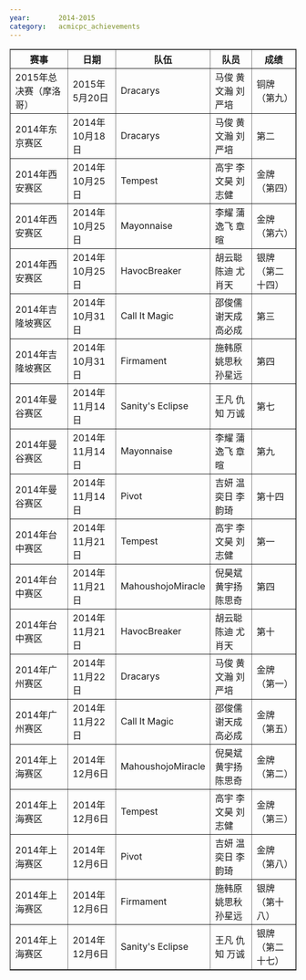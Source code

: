 ```yaml
---
year:		2014-2015
category:	acmicpc_achievements
---
```


<table border>
<tr>
<th>赛事</th>
<th>日期</th>
<th>队伍</th>
<th>队员</th>
<th>成绩</th>
</tr>
<tr>
<td>2015年总决赛（摩洛哥）</td>
<td>2015年5月20日</td>
<td>Dracarys</td>
<td>马俊 黄文瀚 刘严培</td>
<td>铜牌（第九）</td>
</tr>
<tr>
<td>2014年东京赛区</td>
<td>2014年10月18日</td>
<td>Dracarys</td>
<td>马俊 黄文瀚 刘严培</td>
<td>第二</td>
</tr>
<tr>
<td>2014年西安赛区</td>
<td>2014年10月25日</td>
<td>Tempest</td>
<td>高宇 李文昊 刘志健</td>
<td>金牌（第四）</td>
</tr>
<tr>
<td>2014年西安赛区</td>
<td>2014年10月25日</td>
<td>Mayonnaise</td>
<td>李耀 蒲逸飞 章暄</td>
<td>金牌（第六）</td>
</tr>
<tr>
<td>2014年西安赛区</td>
<td>2014年10月25日</td>
<td>HavocBreaker</td>
<td>胡云聪 陈迪 尤肖天</td>
<td>银牌（第二十四）</td>
</tr>
<tr>
<td>2014年吉隆坡赛区</td>
<td>2014年10月31日</td>
<td>Call It Magic</td>
<td>邵俊儒 谢天成 高必成</td>
<td>第三</td>
</tr>
<tr>
<td>2014年吉隆坡赛区</td>
<td>2014年10月31日</td>
<td>Firmament</td>
<td>施韩原 姚思秋 孙星远</td>
<td>第四</td>
</tr>
<tr>
<td>2014年曼谷赛区</td>
<td>2014年11月14日</td>
<td>Sanity's Eclipse</td>
<td>王凡 仇知 万诚</td>
<td>第七</td>
</tr>
<tr>
<td>2014年曼谷赛区</td>
<td>2014年11月14日</td>
<td>Mayonnaise</td>
<td>李耀 蒲逸飞 章暄</td>
<td>第九</td>
</tr>
<tr>
<td>2014年曼谷赛区</td>
<td>2014年11月14日</td>
<td>Pivot</td>
<td>吉妍 温奕日 李韵琦</td>
<td>第十四</td>
</tr>
<tr>
<td>2014年台中赛区</td>
<td>2014年11月21日</td>
<td>Tempest</td>
<td>高宇 李文昊 刘志健</td>
<td>第一</td>
</tr>
<tr>
<td>2014年台中赛区</td>
<td>2014年11月21日</td>
<td>MahoushojoMiracle</td>
<td>倪昊斌 黄宇扬 陈思奇</td>
<td>第四</td>
</tr>
<tr>
<td>2014年台中赛区</td>
<td>2014年11月21日</td>
<td>HavocBreaker</td>
<td>胡云聪 陈迪 尤肖天</td>
<td>第十</td>
</tr>
<tr>
<td>2014年广州赛区</td>
<td>2014年11月22日</td>
<td>Dracarys</td>
<td>马俊 黄文瀚 刘严培</td>
<td>金牌（第一）</td>
</tr>
<tr>
<td>2014年广州赛区</td>
<td>2014年11月22日</td>
<td>Call It Magic</td>
<td>邵俊儒 谢天成 高必成</td>
<td>金牌（第五）</td>
</tr>
<tr>
<td>2014年上海赛区</td>
<td>2014年12月6日</td>
<td>MahoushojoMiracle</td>
<td>倪昊斌 黄宇扬 陈思奇</td>
<td>金牌（第二）</td>
</tr>
<tr>
<td>2014年上海赛区</td>
<td>2014年12月6日</td>
<td>Tempest</td>
<td>高宇 李文昊 刘志健</td>
<td>金牌（第三）</td>
</tr>
<tr>
<td>2014年上海赛区</td>
<td>2014年12月6日</td>
<td>Pivot</td>
<td>吉妍 温奕日 李韵琦</td>
<td>金牌（第八）</td>
</tr>
<tr>
<td>2014年上海赛区</td>
<td>2014年12月6日</td>
<td>Firmament</td>
<td>施韩原 姚思秋 孙星远</td>
<td>银牌（第十八）</td>
</tr>
<tr>
<td>2014年上海赛区</td>
<td>2014年12月6日</td>
<td>Sanity's Eclipse</td>
<td>王凡 仇知 万诚</td>
<td>银牌（第二十七）</td>
</tr>
